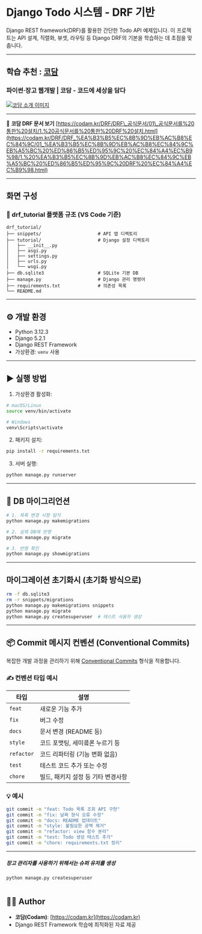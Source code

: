 # Django Todo 시스템 - DRF 기반

Django REST framework(DRF)를 활용한 간단한 Todo API 예제입니다.
이 프로젝트는 API 설계, 직렬화, 뷰셋, 라우팅 등 Django DRF의 기본을 학습하는 데 초점을 맞춥니다.

---

## 학습 추천 : [코담](https://codam.kr/)

### 파이썬·장고 웹개발 | 코담 - 코드에 세상을 담다

[![코담 소개 이미지](https://codam.kr/assets/images/og-image.jpg)](https://codam.kr/)

---

📘 **코담 DRF  문서 보기**
[https://codam.kr/DRF/DRF\_공식문서/01\_공식문서를%20통한%20설치/1.%20공식문서를%20통한%20DRF%20설치.html](https://codam.kr/DRF/DRF_%EA%B3%B5%EC%8B%9D%EB%AC%B8%EC%84%9C/01_%EA%B3%B5%EC%8B%9D%EB%AC%B8%EC%84%9C%EB%A5%BC%20%ED%86%B5%ED%95%9C%20%EC%84%A4%EC%B9%98/1.%20%EA%B3%B5%EC%8B%9D%EB%AC%B8%EC%84%9C%EB%A5%BC%20%ED%86%B5%ED%95%9C%20DRF%20%EC%84%A4%EC%B9%98.html)

---

## 화면 구성

### 📁 drf\_tutorial 플랫폼 규조 (VS Code 기준)

```
drf_tutorial/
├── snippets/                     # API 앱 디렉토리
├── tutorial/                     # Django 설정 디렉토리
│   ├── __init__.py
│   ├── asgi.py
│   ├── settings.py
│   ├── urls.py
│   └── wsgi.py
├── db.sqlite3                    # SQLite 기본 DB
├── manage.py                     # Django 관리 명령어
├── requirements.txt              # 의존성 목록
└── README.md
```

---

## ⚙️ 개발 환경

* Python 3.12.3
* Django 5.2.1
* Django REST Framework
* 가상환경: `venv` 사용

---

## ▶️ 실행 방법

1. 가상환경 활성화:

```bash
# macOS/Linux
source venv/bin/activate

# Windows
venv\Scripts\activate
```

2. 패키지 설치:

```bash
pip install -r requirements.txt
```

3. 서버 실행:

```bash
python manage.py runserver
```

---

## 📆 DB 마이그리언션

```bash
# 1. 목록 변경 사항 탐지
python manage.py makemigrations

# 2. 실제 DB에 반영
python manage.py migrate

# 3. 반영 확인
python manage.py showmigrations
```

---


## 마이그레이션 초기화시 (초기화 방식으로)
```bash
rm -f db.sqlite3
rm -r snippets/migrations
python manage.py makemigrations snippets
python manage.py migrate
python manage.py createsuperuser  # 테스트 사용자 생성

```





---

## 📦 Commit 메시지 컨벤션 (Conventional Commits)

복잡한 개발 과정을 관리하기 위해 [Conventional Commits](https://www.conventionalcommits.org/) 형식을 적용합니다.

### ✍️ 컨벤션 타입 예시

| 타입         | 설명                   |
| ---------- | -------------------- |
| `feat`     | 새로운 기능 추가            |
| `fix`      | 버그 수정                |
| `docs`     | 문서 변경 (README 등)     |
| `style`    | 코드 포맷팅, 세미콬론 누르기 등   |
| `refactor` | 코드 리파터링 (기능 변화 없음)   |
| `test`     | 테스트 코드 추가 또는 수정      |
| `chore`    | 빌드, 패키지 설정 등 기타 변경사항 |

### 💡 예시

```bash
git commit -m "feat: Todo 목록 조회 API 구현"
git commit -m "fix: 날짜 형식 오류 수정"
git commit -m "docs: README 업데이트"
git commit -m "style: 불필요한 공백 제거"
git commit -m "refactor: view 함수 분리"
git commit -m "test: Todo 생성 테스트 추가"
git commit -m "chore: requirements.txt 정리"
```

---


##### 장고 관리자를 사용하기 위해서는 슈퍼 유저를 생성
```
python manage.py createsuperuser


```



## 👨‍💼 Author

* **코담(Codam)**: [https://codam.kr](https://codam.kr)
* Django REST Framework 학습에 최적화된 자료 제공
